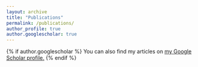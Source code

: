 ```yaml
---
layout: archive
title: "Publications"
permalink: /publications/
author_profile: true
author.googlescholar: true
---
```


{% if author.googlescholar %}
  You can also find my articles on <u><a href="{{author.googlescholar}}">my Google Scholar profile</a>.</u>
{% endif %}

